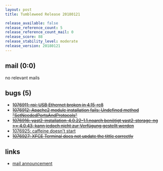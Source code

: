 ```yaml
---
layout: post
title: Tumbleweed Release 20180121

release_available: false
release_reference_count: 5
release_reference_count_mail: 0
release_score: 88
release_stability_level: moderate
release_version: 20180121
---
```


## mail (0:0)

no relevant mails

## bugs (5)

<!--more-->

- ~~[1076911: rpi: USB Ethernet broken in 4.15-rc8](https://bugzilla.opensuse.org/show_bug.cgi?id=1076911)~~
- ~~[1076912: Apache2 module installation fails: Undefined method "SetNeededPortsAndProtocols"](https://bugzilla.opensuse.org/show_bug.cgi?id=1076912)~~
- ~~[1076916: yast2-installation-4.0.22-1.1.noarch benötigt yast2-storage-ng >= 4.0.43, kann jedoch nicht zur Verfügung gestellt werden](https://bugzilla.opensuse.org/show_bug.cgi?id=1076916)~~
- [1076925: caffeine doesn't start](https://bugzilla.opensuse.org/show_bug.cgi?id=1076925)
- ~~[1076927: XFCE Terminal does not update the tittle correctly](https://bugzilla.opensuse.org/show_bug.cgi?id=1076927)~~



## links

- [mail announcement](https://lists.opensuse.org/opensuse-factory/2018-01/msg00508.html)
